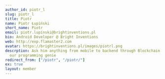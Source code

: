 ```yaml
---
author_id: piotr_l
slug: piotr_l
title: Piotr
name: Piotr Łupiński
short_name: Piotr
email: piotr.lupinski@brightinventions.pl
bio: Android Developer @ Bright Inventions
web: http://exp.flamaster2.com
avatar: https://brightinventions.pl/images/piotrl.png
descrption: Ask him anything from mobile to backend through Blockchain and Big Data, he is
  our programming genie
redirect_from: ["/piotr", "/piotr/"]
ex: true
layout: member
---
```


